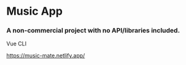 # Music App

### A non-commercial project with no API/libraries included. 

Vue CLI

https://music-mate.netlify.app/
